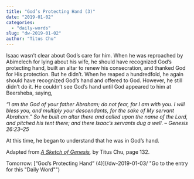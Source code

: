 ```yaml
---
title: "God’s Protecting Hand (3)"
date: "2019-01-02"
categories: 
  - "daily-words"
slug: "dw-2019-01-02"
author: "Titus Chu"
---
```


Isaac wasn’t clear about God’s care for him. When he was reproached by Abimelech for lying about his wife, he should have recognized God’s protecting hand, built an altar to renew his consecration, and thanked God for His protection. But he didn’t. When he reaped a hundredfold, he again should have recognized God’s hand and offered to God. However, he still didn’t do it. He couldn’t see God’s hand until God appeared to him at Beersheba, saying,

_“I am the God of your father Abraham; do not fear, for I am with you. I will bless you, and multiply your descendants, for the sake of My servant Abraham.” So he built an altar there and called upon the name of the Lord, and pitched his tent there; and there Isaac’s servants dug a well._ _– Genesis 26:23–25_

At this time, he began to understand that he was in God’s hand.

Adapted from _[A Sketch of Genesis](/book-gen-sketch "Go to the listing for this book"),_ by Titus Chu, page 132.

Tomorrow: [“God’s Protecting Hand” (4)](/dw-2019-01-03/ "Go to the entry for this "Daily Word"")
